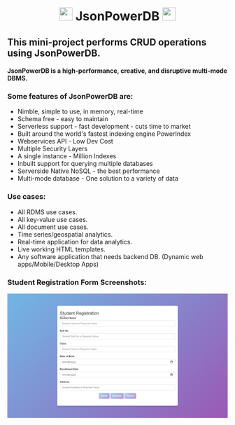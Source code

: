 <h1 align="center"><img src="https://media.licdn.com/dms/image/C4E0BAQEMrKo8OgJ0mg/company-logo_400_400/0/1519868076927?e=2147483647&v=beta&t=Q4I1yWenbTiG08tl5iPsxuVaiCd3ZCpD5gTtr7YxzP0" width="30" height="30"> JsonPowerDB <img src="https://images.yourstory.com/cs/images/company_products/login2xplore_1663170165058.png" width="30" height="30"></h1>

## This mini-project performs CRUD operations using JsonPowerDB.

#### JsonPowerDB is a high-performance, creative, and disruptive multi-mode DBMS.

### Some features of JsonPowerDB are:

* Nimble, simple to use, in memory, real-time
* Schema free - easy to maintain
* Serverless support - fast development - cuts time to market
* Built around the world's fastest indexing engine PowerIndex
* Webservices API - Low Dev Cost
* Multiple Security Layers
* A single instance - Million Indexes
* Inbuilt support for querying multiple databases
* Serverside Native NoSQL - the best performance
* Multi-mode database - One solution to a variety of data

### Use cases:

* All RDMS use cases.
* All key-value use cases.
* All document use cases.
* Time series/geospatial analytics.
* Real-time application for data analytics.
* Live working HTML templates.
* Any software application that needs backend DB. (Dynamic web apps/Mobile/Desktop Apps)

### Student Registration Form Screenshots:
![](/nbproject/Form.png)
